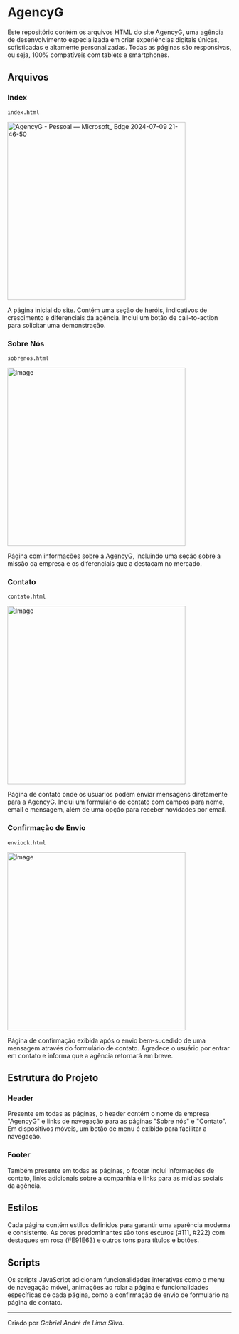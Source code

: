 # AgencyG

Este repositório contém os arquivos HTML do site AgencyG, uma agência de desenvolvimento especializada em criar experiências digitais únicas, sofisticadas e altamente personalizadas. Todas as páginas são responsivas, ou seja, 100% compatíveis com tablets e smartphones.

## Arquivos

### Index
`index.html`

<img src="https://github.com/gabrielandre-math/AcademiaJava/assets/60861872/0915544a-30fb-40fa-9354-6ffe478fa7c6" alt="AgencyG - Pessoal — Microsoft_ Edge 2024-07-09 21-46-50" width="400">

A página inicial do site. Contém uma seção de heróis, indicativos de crescimento e diferenciais da agência. Inclui um botão de call-to-action para solicitar uma demonstração.

### Sobre Nós
`sobrenos.html`

<img src="https://github.com/gabrielandre-math/AcademiaJava/assets/60861872/be202c50-e143-474b-a77e-8265df5843bf" alt="Image" width="400">

Página com informações sobre a AgencyG, incluindo uma seção sobre a missão da empresa e os diferenciais que a destacam no mercado.

### Contato
`contato.html`

<img src="https://github.com/gabrielandre-math/AcademiaJava/assets/60861872/0f8482cf-834a-4430-b602-39f3d5ba9949" alt="Image" width="400">

Página de contato onde os usuários podem enviar mensagens diretamente para a AgencyG. Inclui um formulário de contato com campos para nome, email e mensagem, além de uma opção para receber novidades por email.

### Confirmação de Envio
`enviook.html`

<img src="https://github.com/gabrielandre-math/AcademiaJava/assets/60861872/4e9d51c0-e60d-4e94-9e47-2a3c71ab2a09" alt="Image" width="400">

Página de confirmação exibida após o envio bem-sucedido de uma mensagem através do formulário de contato. Agradece o usuário por entrar em contato e informa que a agência retornará em breve.

## Estrutura do Projeto

### Header
Presente em todas as páginas, o header contém o nome da empresa "AgencyG" e links de navegação para as páginas "Sobre nós" e "Contato". Em dispositivos móveis, um botão de menu é exibido para facilitar a navegação.

### Footer
Também presente em todas as páginas, o footer inclui informações de contato, links adicionais sobre a companhia e links para as mídias sociais da agência.

## Estilos
Cada página contém estilos definidos para garantir uma aparência moderna e consistente. As cores predominantes são tons escuros (#111, #222) com destaques em rosa (#E91E63) e outros tons para títulos e botões.

## Scripts
Os scripts JavaScript adicionam funcionalidades interativas como o menu de navegação móvel, animações ao rolar a página e funcionalidades específicas de cada página, como a confirmação de envio de formulário na página de contato.

---

Criado por _Gabriel André de Lima Silva_.
